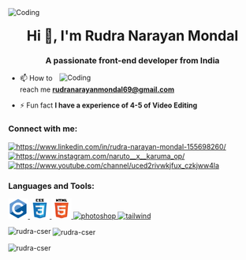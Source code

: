 <img align="right" alt="Coding" width="1000px"  src= "https://www.wingstechsolutions.com/wp-content/uploads/2022/03/full-stack-development.gif">


<h1 align="center">Hi 👋, I'm Rudra Narayan Mondal</h1>
<h3 align="center">A passionate front-end developer from India</h3>
<img align="right" alt="Coding" width="400" src="https://cdn.dribbble.com/users/1162077/screenshots/3848914/programmer.gif">




- 📫 How to reach me **rudranarayanmondal69@gmail.com**

- ⚡ Fun fact **I have a experience of 4-5 of Video Editing**

<h3 align="left">Connect with me:</h3>
<p align="left">
<a href="https://linkedin.com/in/https://www.linkedin.com/in/rudra-narayan-mondal-155698260/" target="blank"><img align="center" src="https://raw.githubusercontent.com/rahuldkjain/github-profile-readme-generator/master/src/images/icons/Social/linked-in-alt.svg" alt="https://www.linkedin.com/in/rudra-narayan-mondal-155698260/" height="30" width="40" /></a>
<a href="https://instagram.com/https://www.instagram.com/naruto__x__karuma_op/" target="blank"><img align="center" src="https://raw.githubusercontent.com/rahuldkjain/github-profile-readme-generator/master/src/images/icons/Social/instagram.svg" alt="https://www.instagram.com/naruto__x__karuma_op/" height="30" width="40" /></a>
<a href="https://www.youtube.com/c/https://www.youtube.com/channel/uced2rivwkjfux_czkjww4la" target="blank"><img align="center" src="https://raw.githubusercontent.com/rahuldkjain/github-profile-readme-generator/master/src/images/icons/Social/youtube.svg" alt="https://www.youtube.com/channel/uced2rivwkjfux_czkjww4la" height="30" width="40" /></a>
</p>

<h3 align="left">Languages and Tools:</h3>
<p align="left"> <a href="https://www.cprogramming.com/" target="_blank" rel="noreferrer"> <img src="https://raw.githubusercontent.com/devicons/devicon/master/icons/c/c-original.svg" alt="c" width="40" height="40"/> </a> <a href="https://www.w3schools.com/css/" target="_blank" rel="noreferrer"> <img src="https://raw.githubusercontent.com/devicons/devicon/master/icons/css3/css3-original-wordmark.svg" alt="css3" width="40" height="40"/> </a> <a href="https://www.w3.org/html/" target="_blank" rel="noreferrer"> <img src="https://raw.githubusercontent.com/devicons/devicon/master/icons/html5/html5-original-wordmark.svg" alt="html5" width="40" height="40"/> </a> <a href="https://www.photoshop.com/en" target="_blank" rel="noreferrer"> <img src="https://upload.wikimedia.org/wikipedia/commons/thumb/a/af/Adobe_Photoshop_CC_icon.svg/1024px-Adobe_Photoshop_CC_icon.svg.png" alt="photoshop" width="40" height="40"/> </a> <a href="https://tailwindcss.com/" target="_blank" rel="noreferrer"> <img src="https://www.vectorlogo.zone/logos/tailwindcss/tailwindcss-icon.svg" alt="tailwind" width="40" height="40"/> </a> </p>

<p><img align="left" src="https://github-readme-stats.vercel.app/api/top-langs?username=rudra-cser&show_icons=true&locale=en&layout=compact" alt="rudra-cser" /></p>

<p>&nbsp;<img align="center" src="https://github-readme-stats.vercel.app/api?username=rudra-cser&show_icons=true&locale=en" alt="rudra-cser" /></p>

<p><img align="center" src="https://github-readme-streak-stats.herokuapp.com/?user=rudra-cser&" alt="rudra-cser" /></p>

